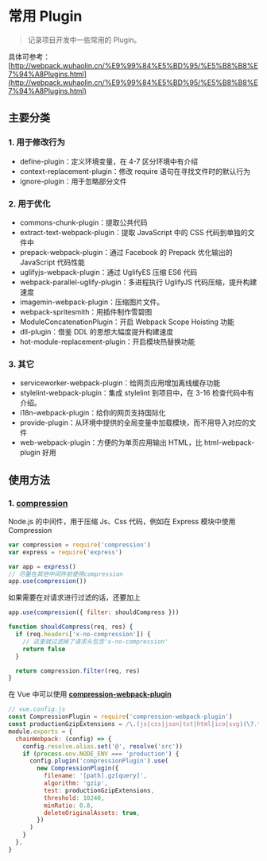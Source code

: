 <!--
 * @Author: 刘晨曦
 * @Date: 2021-04-19 10:47:40
 * @LastEditTime: 2021-04-19 11:33:16
 * @LastEditors: Please set LastEditors
 * @Description: In User Settings Edit
 * @FilePath: \docsify-based-wiki\docs\webpack\plugin.md
-->

# 常用 Plugin

> 记录项目开发中一些常用的 Plugin。

具体可参考：[http://webpack.wuhaolin.cn/%E9%99%84%E5%BD%95/%E5%B8%B8%E7%94%A8Plugins.html](http://webpack.wuhaolin.cn/%E9%99%84%E5%BD%95/%E5%B8%B8%E7%94%A8Plugins.html)

## 主要分类

### 1. 用于修改行为

- define-plugin：定义环境变量，在 4-7 区分环境中有介绍
- context-replacement-plugin：修改 require 语句在寻找文件时的默认行为
- ignore-plugin：用于忽略部分文件

### 2. 用于优化

- commons-chunk-plugin：提取公共代码
- extract-text-webpack-plugin：提取 JavaScript 中的 CSS 代码到单独的文件中
- prepack-webpack-plugin：通过 Facebook 的 Prepack 优化输出的 JavaScript 代码性能
- uglifyjs-webpack-plugin：通过 UglifyES 压缩 ES6 代码
- webpack-parallel-uglify-plugin：多进程执行 UglifyJS 代码压缩，提升构建速度
- imagemin-webpack-plugin：压缩图片文件。
- webpack-spritesmith：用插件制作雪碧图
- ModuleConcatenationPlugin：开启 Webpack Scope Hoisting 功能
- dll-plugin：借鉴 DDL 的思想大幅度提升构建速度
- hot-module-replacement-plugin：开启模块热替换功能

### 3. 其它

- serviceworker-webpack-plugin：给网页应用增加离线缓存功能
- stylelint-webpack-plugin：集成 stylelint 到项目中，在 3-16 检查代码中有介绍。
- i18n-webpack-plugin：给你的网页支持国际化
- provide-plugin：从环境中提供的全局变量中加载模块，而不用导入对应的文件
- web-webpack-plugin：方便的为单页应用输出 HTML，比 html-webpack-plugin 好用

## 使用方法

### 1. [**compression**](https://www.npmjs.com/package/compression)

Node.js 的中间件，用于压缩 Js、Css 代码，例如在 Express 模块中使用 Compression

```javascript
var compression = require('compression')
var express = require('express')

var app = express()
// 尽量在其他中间件前使用compression
app.use(compression())
```

如果需要在对请求进行过滤的话，还要加上

```javascript
app.use(compression({ filter: shouldCompress }))

function shouldCompress(req, res) {
  if (req.headers['x-no-compression']) {
    // 这里就过滤掉了请求头包含'x-no-compression'
    return false
  }

  return compression.filter(req, res)
}
```

在 Vue 中可以使用 [**compression-webpack-plugin**](https://www.npmjs.com/package/compression-webpack-plugin)

```javascript
// vue.config.js
const CompressionPlugin = require('compression-webpack-plugin')
const productionGzipExtensions = /\.(js|css|json|txt|html|ico|svg)(\?.*)?$/i
module.exports = {
  chainWebpack: (config) => {
    config.resolve.alias.set('@', resolve('src'))
    if (process.env.NODE_ENV === 'production') {
      config.plugin('compressionPlugin').use(
        new CompressionPlugin({
          filename: '[path].gz[query]',
          algorithm: 'gzip',
          test: productionGzipExtensions,
          threshold: 10240,
          minRatio: 0.8,
          deleteOriginalAssets: true,
        })
      )
    }
  },
}
```
